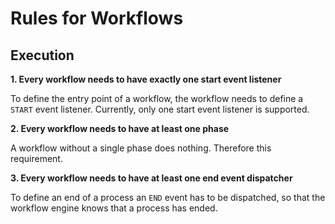 # Rules for Workflows

## Execution

**1. Every workflow needs to have exactly one start event listener**

To define the entry point of a workflow, the workflow needs to define a `START` event listener. Currently, only one start event listener is supported.

**2. Every workflow needs to have at least one phase**

A workflow without a single phase does nothing. Therefore this requirement.

**3. Every workflow needs to have at least one end event dispatcher**

To define an end of a process an `END` event has to be dispatched, so that the workflow engine knows that a process has ended.



